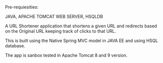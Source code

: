 Pre-requiesities:

JAVA,
APACHE TOMCAT WEB SERVER,
HSQLDB


A URL Shortener application that shortens a given URL and redirects based on the Original URL
keeping track of clicks to that URL.

This is built using the Native Spring MVC model in JAVA EE and using HSQL database.

The app is sanbox tested in Apache Tomcat 8 and 9 version.
